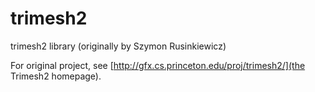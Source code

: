 # trimesh2
trimesh2 library (originally by Szymon Rusinkiewicz)

For original project, see [http://gfx.cs.princeton.edu/proj/trimesh2/](the Trimesh2 homepage).
